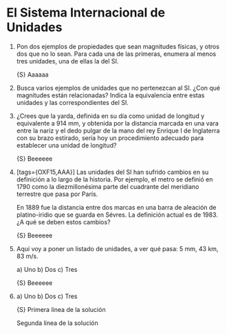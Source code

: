El Sistema Internacional de Unidades
====================================

1.  Pon dos ejemplos de propiedades que sean magnitudes físicas, y otros
    dos que no lo sean. Para cada una de las primeras, enumera al menos
    tres unidades, una de ellas la del SI.

    {S} Aaaaaa

1.  Busca varios ejemplos de unidades que no pertenezcan al SI. ¿Con qué
    magnitudes están relacionadas? Indica la equivalencia entre estas
    unidades y las correspondientes del SI.

1.  ¿Crees que la yarda, definida en su día como unidad de longitud y
    equivalente a 914 mm, y obtenida por la distancia marcada en una
    vara entre la nariz y el dedo pulgar de la mano del rey Enrique I de
    Inglaterra con su brazo estirado, sería hoy un procedimiento
    adecuado para establecer una unidad de longitud?

    {S} Beeeeee

1.  [tags={OXF15,AAA}] Las unidades del SI han sufrido cambios en su definición a lo largo
    de la historia. Por ejemplo, el metro se definió en 1790 como la
    diezmillonésima parte del cuadrante del meridiano terrestre que pasa
    por París.
    
    En 1889 fue la distancia entre dos marcas en una barra de
    aleación de platino-iridio que se guarda en Sévres. La definición
    actual es de 1983. ¿A qué se deben estos cambios?

    {S} Beeeeee

1.  Aquí voy a poner un listado de unidades, a ver qué pasa: 5 mm, 43 km, 83 m/s.

    a) Uno
    b) Dos
    c) Tres

    {S} Beeeeee

1.  a) Uno
    b) Dos
    c) Tres

    {S} Primera linea de la solución

    Segunda línea de la solución